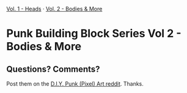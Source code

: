 
[Vol. 1 - Heads](https://github.com/cryptopunksnotdead/punks.blocks) ·
[Vol. 2 - Bodies & More](https://github.com/cryptopunksnotdead/punks.bodies)

# Punk Building Block Series  Vol 2 - Bodies & More





## Questions? Comments?

Post them on the [D.I.Y. Punk (Pixel) Art reddit](https://old.reddit.com/r/DIYPunkArt). Thanks.

